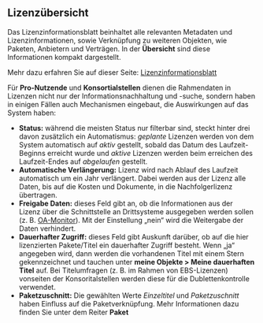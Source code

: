 ## Lizenzübersicht

Das Lizenzinformationsblatt beinhaltet alle relevanten Metadaten und Lizenzinformationen, sowie Verknüpfung zu weiteren Objekten, wie Paketen, Anbietern und Verträgen.
In der **Übersicht** sind diese Informationen kompakt dargestellt. 

Mehr dazu erfahren Sie auf dieser Seite: [Lizenzinformationsblatt]({{url_laser}}/public/manual/subscriptionInformationSheet)

Für **Pro-Nutzende** und **Konsortialstellen** dienen die Rahmendaten in Lizenzen nicht nur der Informationsnachhaltung und -suche, sondern haben in einigen Fällen auch Mechanismen eingebaut, die Auswirkungen auf das System haben:

+ **Status:** während die meisten Status nur filterbar sind, steckt hinter drei davon zusätzlich ein Automatismus: *geplante* Lizenzen werden von dem System automatisch auf *aktiv* gestellt, sobald das Datum des Laufzeit-Beginns erreicht wurde und *aktive* Lizenzen werden beim erreichen des Laufzeit-Endes auf *abgelaufen* gestellt.
+ **Automatische Verlängerung:** Lizenz wird nach Ablauf des Laufzeit automatisch um ein Jahr verlängert. Dabei werden aus der Lizenz alle Daten, bis auf die Kosten und Dokumente, in die Nachfolgerlizenz übertragen.
+ **Freigabe Daten:** dieses Feld gibt an, ob die Informationen aus der Lizenz über die Schnittstelle an Drittsysteme ausgegeben werden sollen (z. B. [OA-Monitor](https://www.fz-juelich.de/de/zb/open-science/open-access/open-access-monitor)). Mit der Einstellung „nein“ wird die Weitergabe der Daten verhindert.
+ **Dauerhafter Zugriff:** dieses Feld gibt Auskunft darüber, ob auf die hier lizenzierten Pakete/Titel ein dauerhafter Zugriff besteht. Wenn „ja“ angegeben wird, dann werden die vorhandenen Titel mit einem Stern gekennzeichnet und tauchen unter **meine Objekte > Meine dauerhaften Titel** auf. Bei Titelumfragen (z. B. im Rahmen von EBS-Lizenzen) vonseiten der Konsoritalstellen werden diese für die Dublettenkontrolle verwendet.
+ **Paketzuschnitt:** Die gewählten Werte *Einzeltitel* und *Paketzuschnitt* haben Einfluss auf die Paketverknüpfung. Mehr Informationen dazu finden Sie unter dem Reiter **Paket**

